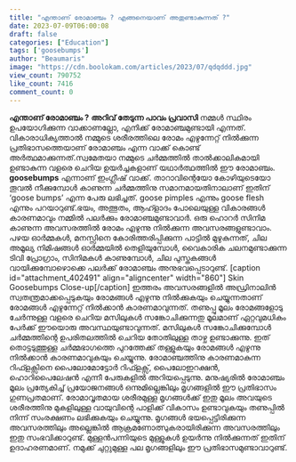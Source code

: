 ```yaml
---
title: "എന്താണ് രോമാഞ്ചം ? എങ്ങനെയാണ് അതുണ്ടാകുന്നത് ?"
date: 2023-07-09T06:00:08
draft: false
categories: ["Education"]
tags: ['goosebumps']
author: "Beaumaris"
image: "https://cdn.boolokam.com/articles/2023/07/qdqddd.jpg"
view_count: 790752
like_count: 7416
comment_count: 0
---
```


**എന്താണ് രോമാഞ്ചം ?** **അറിവ് തേടുന്ന പാവം പ്രവാസി** നമ്മൾ സ്ഥിരം ഉപയോഗിക്കുന്ന വാക്കാണല്ലോ, എനിക്ക്‌ രോമാഞ്ചമുണ്ടായി എന്നത്‌. വികാരാധിക്യത്താൽ നമ്മുടെ ശരീരത്തിലെ രോമം എഴുന്നേറ്റ്‌ നിൽക്കുന്ന പ്രതിഭാസത്തെയാണ്‌ രോമാഞ്ചം എന്ന വാക്ക്‌ കൊണ്ട്‌ അർത്ഥമാക്കുന്നത്‌.സ്വമേതയാ നമ്മുടെ ചർമ്മത്തിൽ താൽക്കാലികമായി ഉണ്ടാകുന്ന വളരെ ചെറിയ ഉയർച്ചകളാണ് യഥാർത്ഥത്തിൽ ഈ രോമാഞ്ചം. **goosebumps** എന്നാണ് ഇംഗ്ലീഷ്‌ വാക്ക്‌. താറാവിന്റെയോ കോഴിയുടെയോ തൂവൽ നീക്കുമ്പോൾ കാണുന്ന ചർമ്മത്തിനു സമാനമായതിനാലാണ് ഇതിന് ‘goose bumps’ എന്ന പേരു ലഭിച്ചത്. goose pimples എന്നും goose flesh എന്നും പറയാറുണ്ട്‌.ഭയം, അത്ഭുതം, ആഹ്ളാദം പോലെയുള്ള വികാരങ്ങൾ കാരണമാവും നമ്മിൽ പലർക്കും രോമാഞ്ചമുണ്ടാവാർ. ഒരു ഹൊറർ സിനിമ കാണുന്ന അവസരത്തിൽ രോമം എഴുന്നു നിൽക്കുന്ന അവസരങ്ങളുണ്ടാവാം. പഴയ ഓർമ്മകൾ, മനസ്സിനെ കോരിത്തരിപ്പിക്കുന്ന പാട്ടിൽ മുഴുകുന്നത്, ചില അമൂല്യ നിമിഷങ്ങൾ ഓർമ്മയിൽ തെളിയുമ്പോൾ, വൈകാരിക ചലനമുണ്ടാക്കുന്ന ടിവി പ്രോഗ്രാം, സിനിമകൾ കാണുമ്പോൾ, ചില പുസ്തകങ്ങൾ വായിക്കുമ്പോഴൊക്കെ പലർക്ക്‌ രോമാഞ്ചം അനുഭവപ്പെടാറുണ്ട്‌. [caption id="attachment_402491" align="aligncenter" width="860"][](https://cdn.boolokam.com/articles/2023/07/qdqddd.jpg) Skin Goosebumps Close-up[/caption] ഇത്തരം അവസരങ്ങളിൽ അഡ്രിനാലിൻ സ്വതന്ത്രമാക്കപ്പെടുകയും രോമങ്ങൾ എഴുന്നു നിൽക്കുകയും ചെയ്യുന്നതാണ് രോമങ്ങൾ എഴുന്നേറ്റ്‌ നിൽക്കാൻ കാരണമാവുന്നത്‌. തണുപ്പു മൂലം രോമങ്ങളോടു ചേർന്നുള്ള വളരെ ചെറിയ മസിലുകൾ സങ്കോചിക്കുന്നതു മൂലമാണ് ഏറ്റവുമധികം പേർക്ക്‌ ഈയൊരു അവസ്ഥയുണ്ടാവുന്നത്‌. മസിലുകൾ സങ്കോചിക്കുമ്പോൾ ചർമ്മത്തിന്റെ ഉപരിതലത്തിൽ ചെറിയ തോതിലുള്ള താഴ്ച ഉണ്ടാക്കുന്നു. ഇത് തൊട്ടടുത്തുള്ള ചർമ്മഭാഗത്തെ പുറത്തേക്ക് തള്ളുകയും രോമങ്ങൾ എഴുന്നു നിൽക്കാൻ കാരണമാവുകയും ചെയ്യുന്നു. രോമാഞ്ചത്തിനു കാരണമാകുന്ന റിഫ്ളക്സിനെ പൈലോമോട്ടോർ റിഫ്ളക്സ്, പൈലോഇറക്ഷൻ, ഹൊറിപൈലേഷൻ എന്നീ പേരുകളിൽ അറിയപ്പെടുന്നു. മനുഷ്യരിൽ രോമാഞ്ചം മൂലം പ്രത്യേകിച്ച് പ്രയോജനങ്ങൾ ഒന്നുമില്ലെങ്കിലും മൃഗങ്ങളിൽ ഈ പ്രതിഭാസം ഗുണപ്രതമാണ്. രോമാവൃതമായ ശരീരമുള്ള മൃഗങ്ങൾക്ക് ഇതു മൂലം അവയുടെ ശരീരത്തിനു മുകളിലുള്ള വായുവിന്റെ പാളിക്ക് വികാസം ഉണ്ടാവുകയും തണുപ്പിൽ നിന്ന് സംരക്ഷണം ലഭിക്കുകയും ചെയ്യുന്നു. മൃഗങ്ങൾ ഭയപ്പെട്ടിരിക്കുന്ന അവസരത്തിലും അല്ലെങ്കിൽ ആക്രമണോത്സുകരായിരിക്കുന്ന അവസരത്തിലും ഇതു സംഭവിക്കാറുണ്ട്. മുള്ളൻപന്നിയുടെ മുള്ളുകൾ ഉയർന്നു നിൽക്കുന്നത് ഇതിന് ഉദാഹരണമാണ്. നമുക്ക്‌ ചുറ്റുമുള്ള പല മൃഗങ്ങളിലും ഈ പ്രതിഭാസമുണ്ടാവാറുണ്ട്.
